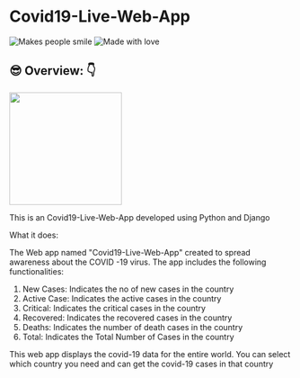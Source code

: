 # Covid19-Live-Web-App

![Makes people smile](https://forthebadge.com/images/badges/makes-people-smile.svg)
![Made with love](https://forthebadge.com/images/badges/built-with-love.svg)

## :sunglasses:  Overview: :point_down:

<img src="https://www.paho.org/sites/default/files/styles/flexslider_full/public/banner-covid-19-1280x549.jpg?h=0f7a3278&itok=nrTaMkjD" height="200px"/> <br>

This is an Covid19-Live-Web-App developed using Python and Django

What it does:

The Web app named "Covid19-Live-Web-App" created to spread awareness about the COVID -19 virus. The app includes the following functionalities:
1. New Cases: Indicates the no of new cases in the country
2. Active Case: Indicates the active cases in the country
3. Critical: Indicates the critical cases in the country
4. Recovered: Indicates the recovered cases in the country
5. Deaths: Indicates the number of death cases in the country
6. Total: Indicates the Total Number of Cases in the country

This web app displays the covid-19 data for the entire world. You can select which country you need and can get the covid-19 cases in that country



